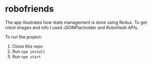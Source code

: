 # robofriends

The app illustrates how state management is done using Redux. To get robot images and info I used JSONPlacholder and RoboHash APIs.

To run the project:

1. Clone this repo
2. Run `npm install`
3. Run `npm start`
